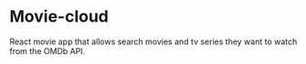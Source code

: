 # Movie-cloud
React movie app that allows search movies and tv series they want to watch from the OMDb API.
